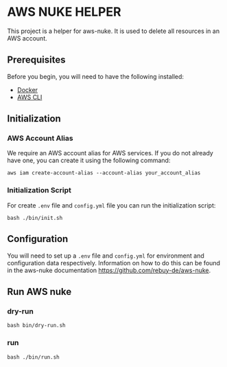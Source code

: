 # AWS NUKE HELPER

This project is a helper for aws-nuke. It is used to delete all resources in an AWS account.

## Prerequisites

Before you begin, you will need to have the following installed:
- [Docker](https://www.docker.com/)
- [AWS CLI](https://aws.amazon.com/cli/)

## Initialization

### AWS Account Alias
We require an AWS account alias for AWS services. If you do not already have one, you can create it using the following command:
```shell
aws iam create-account-alias --account-alias your_account_alias
```
### Initialization Script
For create `.env` file and `config.yml` file you can run the initialization script:
```shell
bash ./bin/init.sh
```

## Configuration

You will need to set up a `.env` file and `config.yml` for environment and configuration data respectively. Information on how to do this can be found in the aws-nuke documentation https://github.com/rebuy-de/aws-nuke.

## Run AWS nuke

### dry-run
```shell
bash bin/dry-run.sh
```

### run
```shell
bash ./bin/run.sh
```
